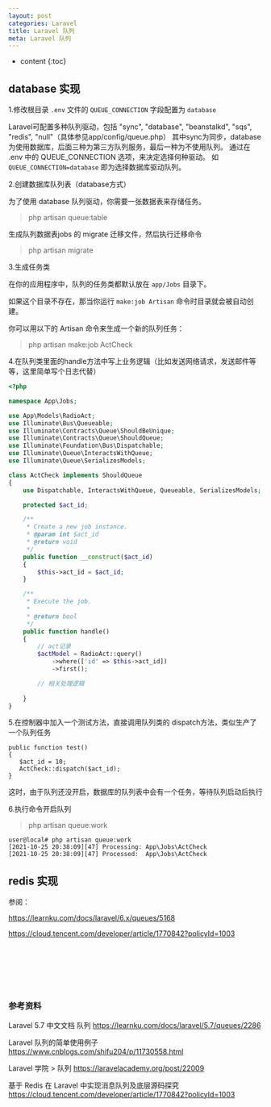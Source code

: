 ```yaml
---
layout: post
categories: Laravel
title: Laravel 队列
meta: Laravel 队列
---
```

* content
{:toc}

## database 实现

1.修改根目录 `.env` 文件的 `QUEUE_CONNECTION` 字段配置为 `database`

Laravel可配置多种队列驱动，包括 "sync", "database", "beanstalkd", "sqs", "redis", "null"（具体参见app/config/queue.php）
其中sync为同步，database为使用数据库，后面三种为第三方队列服务，最后一种为不使用队列。
通过在 .env 中的 QUEUE_CONNECTION 选项，来决定选择何种驱动。
如 `QUEUE_CONNECTION=database` 即为选择数据库驱动队列。

2.创建数据库队列表（database方式）

为了使用 database 队列驱动，你需要一张数据表来存储任务。

> php artisan queue:table

生成队列数据表jobs 的 migrate 迁移文件，然后执行迁移命令

> php artisan migrate

3.生成任务类

在你的应用程序中，队列的任务类都默认放在 `app/Jobs` 目录下。

如果这个目录不存在，那当你运行 `make:job Artisan` 命令时目录就会被自动创建。

你可以用以下的 Artisan 命令来生成一个新的队列任务：

> php artisan make:job ActCheck

4.在队列类里面的handle方法中写上业务逻辑（比如发送网络请求，发送邮件等等，这里简单写个日志代替）

```php
<?php

namespace App\Jobs;

use App\Models\RadioAct;
use Illuminate\Bus\Queueable;
use Illuminate\Contracts\Queue\ShouldBeUnique;
use Illuminate\Contracts\Queue\ShouldQueue;
use Illuminate\Foundation\Bus\Dispatchable;
use Illuminate\Queue\InteractsWithQueue;
use Illuminate\Queue\SerializesModels;

class ActCheck implements ShouldQueue
{
    use Dispatchable, InteractsWithQueue, Queueable, SerializesModels;

    protected $act_id;

    /**
     * Create a new job instance.
     * @param int $act_id
     * @return void
     */
    public function __construct($act_id)
    {
        $this->act_id = $act_id;
    }

    /**
     * Execute the job.
     *
     * @return bool
     */
    public function handle()
    {
        // act记录
        $actModel = RadioAct::query()
            ->where(['id' => $this->act_id])
            ->first();

        // 相关处理逻辑
        
    }
}
```

5.在控制器中加入一个测试方法，直接调用队列类的 dispatch方法，类似生产了一个队列任务
 
 ```
public function test()
{
    $act_id = 10;
    ActCheck::dispatch($act_id);
}
```

这时，由于队列还没开启，数据库的队列表中会有一个任务，等待队列启动后执行

6.执行命令开启队列

> php artisan queue:work

```
user@local# php artisan queue:work
[2021-10-25 20:38:09][47] Processing: App\Jobs\ActCheck
[2021-10-25 20:38:09][47] Processed:  App\Jobs\ActCheck
```

## redis 实现

参阅：

<https://learnku.com/docs/laravel/6.x/queues/5168>

<https://cloud.tencent.com/developer/article/1770842?policyId=1003>




<br/><br/><br/><br/><br/>
### 参考资料

Laravel 5.7 中文文档 队列 <https://learnku.com/docs/laravel/5.7/queues/2286>

Laravel 队列的简单使用例子 <https://www.cnblogs.com/shifu204/p/11730558.html>

Laravel 学院 > 队列 <https://laravelacademy.org/post/22009>

基于 Redis 在 Laravel 中实现消息队列及底层源码探究 <https://cloud.tencent.com/developer/article/1770842?policyId=1003>

